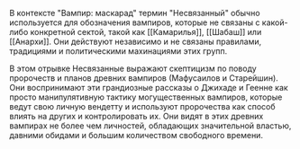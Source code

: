 В контексте "Вампир: маскарад" термин "Несвязанный" обычно используется для обозначения вампиров, которые не связаны с какой-либо конкретной сектой, такой как [[Камарилья]], [[Шабаш]] или [[Анархи]]. Они действуют независимо и не связаны правилами, традициями и политическими махинациями этих групп.

В этом отрывке Несвязанные выражают скептицизм по поводу пророчеств и планов древних вампиров (Мафусаилов и Старейшин). Они воспринимают эти грандиозные рассказы о Джихаде и Геенне как просто манипулятивную тактику могущественных вампиров, которые ведут свою личную вендетту и используют пророчества как способ влиять на других и контролировать их. Они видят в этих древних вампирах не более чем личностей, обладающих значительной властью, давними обидами и большим количеством свободного времени.